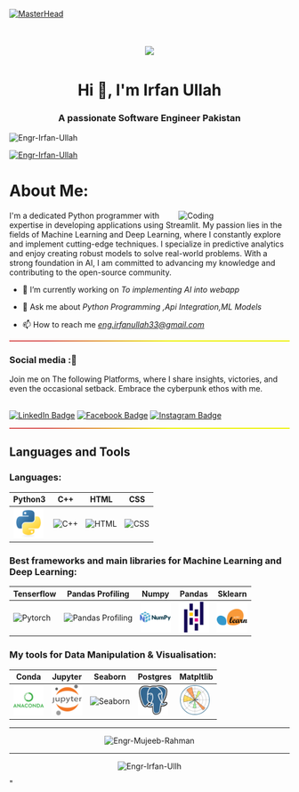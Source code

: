 [![MasterHead]()](https://your-link-here)

<h1 align="center">
  <a href="#">
    <img src="https://readme-typing-svg.herokuapp.com/?lines=Hey,+Myself+Irfan Ullah!;Great+to+Have+You+Here!&center=true&size=25">
  </a>
</h1>

<h1 align="center">Hi 👋, I'm Irfan Ullah</h1>
<h3 align="center">A passionate Software Engineer Pakistan</h3>

<p align="left"> <img src="https://komarev.com/ghpvc/?username=Engr-Irfan-Ullah&label=Profile%20views&color=0e75b6&style=flat" alt="Engr-Irfan-Ullah" /> </p>



<p align="left"> <a href="https://github.com/ryo-ma/github-profile-trophy"><img src="https://github-profile-trophy.vercel.app/?username=Engr-Irfan-Ullah" alt="Engr-Irfan-Ullah" /></a> </p>


<H1>About Me:</H1>  
<img align="right" alt="Coding" width="200" src="https://steamuserimages-a.akamaihd.net/ugc/1631947648964785474/81CBA15178466DD47195A239232202E78987B714/?imw=637&imh=358&ima=fit&impolicy=Letterbox&imcolor=%23000000&letterbox=true" />
<P>I'm a dedicated Python programmer with expertise in developing applications using Streamlit. My passion lies in the fields of Machine Learning and Deep Learning, where I constantly explore and implement cutting-edge techniques. I specialize in predictive analytics and enjoy creating robust models to solve real-world problems. With a strong foundation in AI, I am committed to advancing my knowledge and contributing to the open-source community.</P>


- 🔭 I’m currently working on *To implementing AI into webapp*

- 💬 Ask me about *Python Programming ,Api Integration,ML Models*

- 📫 How to reach me *eng.irfanullah33@gmail.com*

   
<hr style="border: none; height: 2px; background: linear-gradient(90deg, rgba(216,82,82,1) 13%, rgba(237,242,6,1) 57%);" />

<h3 align="left">Social media :📡 </h3>
Join me on The following Platforms, where I share insights, victories, and even the occasional setback. Embrace the cyberpunk ethos with me.
<br>
<br>

[![LinkedIn Badge](https://img.shields.io/badge/LinkedIn-blue?style=for-the-badge&logo=linkedin&logoColor=white)](https://www.linkedin.com/in/muhammad-mujeeb-ur-rahman-525041319/)
[![Facebook Badge](https://img.shields.io/badge/Facebook-blue?style=for-the-badge&logo=facebook&logoColor=white)](https://www.facebook.com/profile.php?id=100021850368747)
[![Instagram Badge](https://img.shields.io/badge/Instagram-purple?style=for-the-badge&logo=instagram&logoColor=white)](https://www.instagram.com/engr_mujeeb.akbar/)

<hr style="border: none; height: 2px; background: linear-gradient(90deg, rgba(216,82,82,1) 13%, rgba(237,242,6,1) 57%);" />




## Languages and Tools 
<div>

### Languages:
| Python3 | C++ | HTML | CSS |
|----------|----------|----------|-----|
|  <img src="https://github.com/devicons/devicon/blob/master/icons/python/python-original.svg" title="Python"  alt="Python" width="55" height="55"/> |  <img src="https://www.vikingsoftware.com/wp-content/uploads/2024/02/C-2.png" title="C++"  alt="C++" width="55" height="55"/> |  <img src="https://cdn.pixabay.com/photo/2017/08/05/11/16/logo-2582748_1280.png" title="HTML" alt="HTML" width="55" height="55"/> |  <img src="https://cdn.pixabay.com/photo/2017/08/05/11/16/logo-2582747_1280.png" title="CSS" alt="CSS" width="55" height="55"/> 

  

### Best frameworks and main libraries for Machine Learning and Deep Learning:

| Tenserflow | Pandas Profiling| Numpy | Pandas | Sklearn |
|----------|----------|----------|----------|----------|
|  <img src="https://encrypted-tbn0.gstatic.com/images?q=tbn:ANd9GcSmAmqfydDrHJVZVK-43-EOvaWOxfzR4tZQ0w&s" title="Pytorch"  alt="Pytorch" width="55" height="55"/>|  <img src="https://canonicalized.com/wp-content/uploads/2023/02/pandas-profiling.png" title="Pandas Profiling"  alt="Pandas Profiling" width="55" height="55"/>|  <img src="https://github.com/devicons/devicon/blob/master/icons/numpy/numpy-original-wordmark.svg" title="Numpy" alt="Numpy" width="55" height="55"/>|  <img src="https://github.com/devicons/devicon/blob/master/icons/pandas/pandas-original.svg" title="Pandas" alt="Pandas" width="55" height="55"/>|  <img src="https://github.com/devicons/devicon/blob/master/icons/scikitlearn/scikitlearn-original.svg" title="sklearn" alt="sklearn" width="55" height="55"/>



### My tools for Data Manipulation & Visualisation:

| Conda | Jupyter | Seaborn | Postgres | Matpltlib |
|----------|----------|----------|----------|----------|
|<img src="https://github.com/devicons/devicon/blob/master/icons/anaconda/anaconda-original-wordmark.svg" title="Anaconda" alt="Conda" width="55" height="55"/>|<img src="https://github.com/devicons/devicon/blob/master/icons/jupyter/jupyter-original-wordmark.svg" title="Jupiter" alt="Jupiter" width="55" height="55"/>|<img src="https://avatars.githubusercontent.com/u/22799945?s=200&v=4" title="Seaborn" alt="Seaborn" width="55" height="55"/>|<img src="https://github.com/devicons/devicon/blob/master/icons/postgresql/postgresql-original.svg" title="pg" alt="pg" width="55" height="55"/>| <img src="https://github.com/devicons/devicon/blob/master/icons/matplotlib/matplotlib-original.svg" title="plotly" alt="pltly" width="55" height="55"/> |

 ---
<p align="center">
  <img width="800" height="220" src="https://github-readme-streak-stats.herokuapp.com/?user=Engr-Mujeeb-Rahman&" alt="Engr-Mujeeb-Rahman">
</p>


---


<p align="center">
  <img width="800" height="220" src="https://github-readme-stats.vercel.app/api/top-langs?username=Engr-Irfan-Ullah&show_icons=true&locale=en&layout=compact" alt="Engr-Irfan-Ullh">
</p>
"
